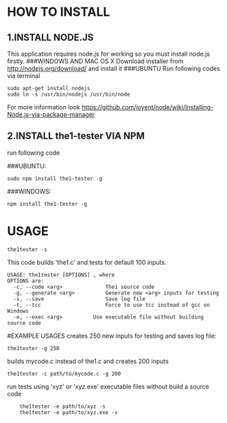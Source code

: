 # HOW TO INSTALL
## 1.INSTALL NODE.JS
This application requires node.js for working so you must install node.js firstly.
###WINDOWS AND MAC OS X
Download installer from http://nodejs.org/download/ and install it 
###UBUNTU
Run following codes via terminal

	sudo apt-get install nodejs
	sudo ln -s /usr/bin/nodejs /usr/bin/node
	
    
For more information look https://github.com/joyent/node/wiki/Installing-Node.js-via-package-manager
## 2.INSTALL the1-tester VIA NPM
run following code

###UBUNTU:

	sudo npm install the1-tester -g

###WINDOWS:
	
	npm install the1-tester -g
	
    
# USAGE
	the1tester -s

This code builds 'the1.c' and tests for default 100 inputs.

	USAGE: the1tester [OPTIONS] , where
    OPTIONS are:
      -c, --code <arg>              The1 source code
      -g, --generate <arg>          Generate new <arg> inputs for testing
      -s, --save                    Save log file
      -t, --tcc                     Force to use tcc instead of gcc on Windows
      -e, --exec <arg>		    Use executable file without building source code

#EXAMPLE USAGES
creates 250 new inputs for testing and saves log file:
	
    the1tester -g 250

builds mycode.c instead of the1.c and creates 200 inputs

	the1tester -c path/to/mycode.c -g 200

run tests using 'xyz' or 'xyz.exe' executable files without build a source code
	
    	the1tester -e path/to/xyz -s
        the1tester -e path/to/xyz.exe -s


    

